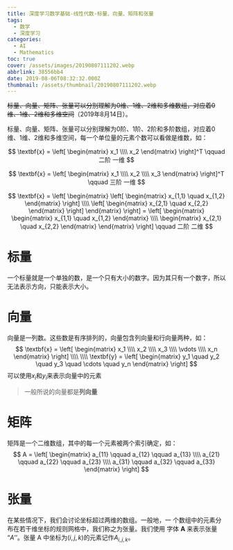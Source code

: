 ```yaml
---
title: 深度学习数学基础-线性代数-标量、向量、矩阵和张量
tags:
  - 数学
  - 深度学习
categories:
  - AI
  - Mathematics
toc: true
cover: /assets/images/20190807111202.webp
abbrlink: 38556bb4
date: 2019-08-06T08:32:32.000Z
thumbnail: /assets/thumbnail/20190807111202.webp
---
```


~~标量、向量、矩阵、张量可以分别理解为0维、1维、2维和多维数组，对应着0维、1维、2维和多维空间~~（2019年8月14日）。

标量、向量、矩阵、张量可以分别理解为0阶、1阶、2阶和多阶数组，对应着0维、1维、2维和多维空间，每一个单位量的元素个数可以看做是维数，如：

<!-- more -->
$$
\textbf{x} =
\left[
\begin{matrix}
x_1 \\\\
x_2
\end{matrix}
\right]^T \qquad 二阶 一维
$$

$$
\textbf{x} =
\left[
\begin{matrix}
x_1 \\\\
x_2 \\\\
x_3
\end{matrix}
\right]^T \qquad 三阶 一维
$$

$$
\textbf{x} =
\left[
\begin{matrix}
\left[
\begin{matrix}
x_{1,1} \quad
x_{1,2}
\end{matrix}
\right] \\\\
\left[
\begin{matrix}
x_{2,1} \quad
x_{2,2}
\end{matrix}
\right]
\end{matrix}
\right] = \left[
\begin{matrix}
\begin{matrix}
x_{1,1} \quad
x_{1,2}
\end{matrix} \\\\
\begin{matrix}
x_{2,1} \quad
x_{2,2}
\end{matrix}
\end{matrix}
\right]  \qquad 二阶 二维
$$

# 标量

一个标量就是一个单独的数，是一个只有大小的数字。因为其只有一个数字，所以无法表示方向，只能表示大小。

# 向量

向量是一列数。这些数是有序排列的，向量包含列向量和行向量两种，如：
$$
\textbf{x} =
\left[
\begin{matrix}
x_1 \\\\
x_2 \\\\
x_3 \\\\
\vdots \\\\
x_n
\end{matrix}
\right]
\\\\
\\\\
\textbf{y} =
\left[
\begin{matrix}
y_1 \quad y_2 \quad y_3 \quad \cdots \quad y_n
\end{matrix}
\right]
$$
可以使用$x_i$和$y_i$来表示向量中的元素

> 一般所说的向量都是**列向量**

# 矩阵

矩阵是一个二维数组，其中的每一个元素被两个索引确定，如：
$$
A = \left[
\begin{matrix}
a_{11} \qquad a_{12} \qquad a_{13} \\\\
a_{21} \qquad a_{22} \qquad a_{23} \\\\
a_{31} \qquad a_{32} \qquad a_{33}
\end{matrix}
\right]
$$

# 张量

在某些情况下，我们会讨论坐标超过两维的数组。一般地，一 个数组中的元素分布在若干维坐标的规则网格中，我们称之为张量。我们使用
字体 $\textbf{A}$ 来表示张量 “$\textit{A}$’’。张量 A 中坐标为$(i,j,k)$的元素记作$\textit{A}_{i,j,k}$。
